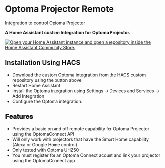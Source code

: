 # Optoma Projector Remote
Integration to control Optoma Projector

__A Home Assistant custom Integration for Optoma Projector.__

[![Open your Home Assistant instance and open a repository inside the Home Assistant Community Store.](https://my.home-assistant.io/badges/hacs_repository.svg)](https://my.home-assistant.io/redirect/hacs_repository/?category=integration&repository=optoproj&owner=bakernigel)

## __Installation Using HACS__
- Download the custom Optoma integration from the HACS custom repository using the button above
- Restart Home Assistant
- Install the Optoma integration using Settings -> Devices and Services -> Add Integration
- Configure the Optoma integration. 

## __𝐅𝐞𝐚𝐭𝐮𝐫𝐞𝐬__
- Provides a basic on and off remote capability for Optoma Projector using the OptomaConnect API
- Will only work with projectors that have the Smart Home capability (Alexa or Google Home control)
- Only tested with Optoma UHZ50
- You must register for an Optoma Connect acount and link your projector using the OptomaConnect app
